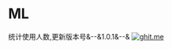 # ML
统计使用人数,更新版本号&--&1.0.1&--&
[![ghit.me](https://ghit.me/badge.svg?repo=Taka-sab/ML)](https://ghit.me/repo/Taka-sab/ML)
